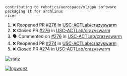 ```
contributing to robotics/aerospace/ml/gpu software
packaging it for archlinux
ricer
```

<!--START_SECTION:activity-->
1. ❌ Reopened PR [#276](https://github.com/USC-ACTLab/crazyswarm/pull/276) in [USC-ACTLab/crazyswarm](https://github.com/USC-ACTLab/crazyswarm)
2. ❌ Closed PR [#276](https://github.com/USC-ACTLab/crazyswarm/pull/276) in [USC-ACTLab/crazyswarm](https://github.com/USC-ACTLab/crazyswarm)
3. 🗣 Commented on [#276](https://github.com/USC-ACTLab/crazyswarm/issues/276) in [USC-ACTLab/crazyswarm](https://github.com/USC-ACTLab/crazyswarm)
4. ❌ Reopened PR [#274](https://github.com/USC-ACTLab/crazyswarm/pull/274) in [USC-ACTLab/crazyswarm](https://github.com/USC-ACTLab/crazyswarm)
5. ❌ Closed PR [#274](https://github.com/USC-ACTLab/crazyswarm/pull/274) in [USC-ACTLab/crazyswarm](https://github.com/USC-ACTLab/crazyswarm)
<!--END_SECTION:activity-->


![statz](https://github-readme-stats.vercel.app/api?username=acxz&include_all_commits=true&show_icons=true)

[![lngwgez](https://github-readme-stats.vercel.app/api/top-langs/?username=acxz&layout=compact)](https://github.com/acxz/github-readme-stats)


<!--
**acxz/acxz** is a ✨ _special_ ✨ repository because its `README.md` (this file) appears on your GitHub profile.

Here are some ideas to get you started:

- 🔭 I’m currently working on ...
- 🌱 I’m currently learning ...
- 👯 I’m looking to collaborate on ...
- 🤔 I’m looking for help with ...
- 💬 Ask me about ...
- 📫 How to reach me: ...
- 😄 Pronouns: ...
- ⚡ Fun fact: ...
-->
